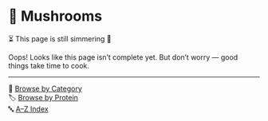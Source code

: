 # 🍄 Mushrooms

⏳ This page is still simmering 🍳

Oops! Looks like this page isn’t complete yet. But don’t worry — good things take time to cook.

---

📁 [Browse by Category](../indexes/categories.md)  
🏷️ [Browse by Protein](../indexes/proteins.md)  
🔤 [A–Z Index](../indexes/alphabet.md)
